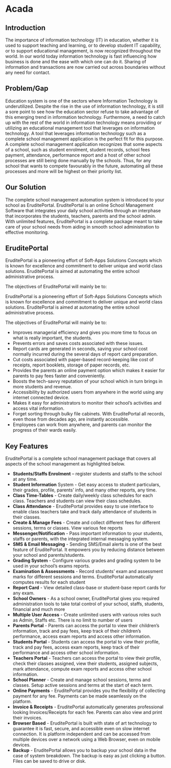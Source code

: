 # Acada

## **Introduction**
The importance of information technology (IT) in education, whether it is used to support teaching and learning, or to develop student IT capability, or to support educational management, is now recognized throughout the world.
In our world today information technology is fast influencing how business is done and the ease with which one can do it. Sharing of information and transactions are now carried out across boundaries without any need for contact.

## **Problem/Gap**
Education system is one of the sectors where Information Technology is underutilized. Despite the rise in the use of information technology, it is still a sore point to see how the education sector refuse to take advantage of this emerging trend in information technology. Furthermore, a need to catch up with the rest of the world in information technology means providing or utilizing an educational management tool that leverages on information technology.
A tool that leverages information technology such as a complete school management application is the perfect fit for this purpose. A complete school management application recognizes that some aspects of a school, such as student enrolment, student records, school fees payment, attendance, performance report and a host of other school processes are still being done manually by the schools. Thus, for any school that wants to compete favourably in the future, automating all these processes and more will be highest on their priority list.

## **Our Solution**
The complete school management automation system is introduced to your school as EruditePortal. EruditePortal is an online School Management Software that integrates your daily school activities through an interphase that incorporates the students, teachers, parents and the school admin.
With unlimited features, EruditePortal is a complete package meant to take care of your school needs from aiding in smooth school administration to effective monitoring.

## **EruditePortal**
EruditePortal is a pioneering effort of Soft-Apps Solutions Concepts which is known for excellence and commitment to deliver unique and world class solutions. EruditePortal is aimed at automating the entire school administrative process.

The objectives of EruditePortal will mainly be to:

EruditePortal is a pioneering effort of Soft-Apps Solutions Concepts which is known for excellence and commitment to deliver unique and world class solutions. EruditePortal is aimed at automating the entire school administrative process.

The objectives of EruditePortal will mainly be to:
- Improves managerial efficiency and gives you more time to focus on what is really important, the students.
- Prevents errors and saves costs associated with these issues.
- Report cards are generated in seconds, saving your school cost normally incurred during the several days of report card preparation.
- Cut costs associated with paper-based record-keeping like cost of receipts, report booklets, storage of paper records, etc.
- Provides the parents an online payment option which makes it easier for parents to pay fees faster and conveniently.
- Boosts the tech-savvy reputation of your school which in turn brings in more students and revenue.
- Accessibility by authorized users from anywhere in the world using any internet connected device.
- Makes it easy for administrators to monitor their school’s activities and access vital information.
- Forget sorting through bulky file cabinets. With EruditePortal all records, even those from decades ago, are instantly accessible.
- Employees can work from anywhere, and parents can monitor the progress of their wards easily.

## **Key Features**
EruditePortal is a complete school management package that covers all aspects of the school management as highlighted below.
- **Students/Staffs Enrolment** – register students and staffs to the school at any time.
- **Student Information** System - Get easy access to student particulars, their grades,
profile, parents’ info, and many other reports, any time.
- **Class Time-Tables** - Create daily/weekly class schedules for each class. Teachers and
students can view their class schedules.
- **Class Attendance** - EruditePortal provides easy to use interface to enable class
teachers take and track daily attendance of students in their classes.
- **Create & Manage Fees** - Create and collect different fees for different sessions, terms
or classes. View various fee reports
- **Messenger/Notification** - Pass important information to your students, staffs or
parents, with the integrated internal messaging system.
- **SMS & Email Messaging** - Sending SMS/Email alerts is one of the best feature of
EruditePortal. It empowers you by reducing distance between your school and
parents/students.
- **Grading System** - Configure various grades and grading system to be used in your
school’s exams reports.
- **Examination & Assessments** - Record students’ exam and assessment marks for
different sessions and terms. EruditePortal automatically computes results for each
student
- **Report Card** - View detailed class-base or student-base report cards for any exam.
- **School Owners** - As a school owner, EruditePortal gives you required administration
tools to take total control of your school, staffs, students, financial and much more
- **Multiple User Access** - Create unlimited users with various roles such as Admin,
Staffs etc. There is no limit to number of users
- **Parents Portal** - Parents can access the portal to view their children’s information,
track and pay fees, keep track of their children’s performance, access exam reports
and access other information.
- **Students Portal** - Students can access the portal to view their profile, track and pay
fees, access exam reports, keep track of their performance and access other school information.
- **Teachers Portal** - Teachers can access the portal to view their profile, check their classes assigned, view their students, assigned subjects, mark attendance, compute exam reports and access other school information.
- **School Planner** - Create and manage school sessions, terms and classes. Setup active sessions and terms at the start of each term.
- **Online Payments** - EruditePortal provides you the flexibility of collecting payment for any fee. Payments can be made seamlessly on the platform.
- **Invoice & Receipts** - EruditePortal automatically generates professional looking Invoices/Receipts for each fee. Parents can also view and print their invoices.
- **Browser Based** - EruditePortal is built with state of art technology to guarantee it is fast, secure, and accessible even on slow internet connection. It is platform independent and can be accessed from multiple devices over a network using a Web Browser, even on mobile devices.
- **Backup** - EruditePortal allows you to backup your school data in the case of system breakdown. The backup is easy as just clicking a button. Files can be saved to drive or disk.
